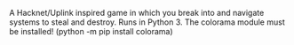 A Hacknet/Uplink inspired game in which you break into and navigate systems to steal and destroy.
Runs in Python 3.
The colorama module must be installed! (python -m pip install colorama)
